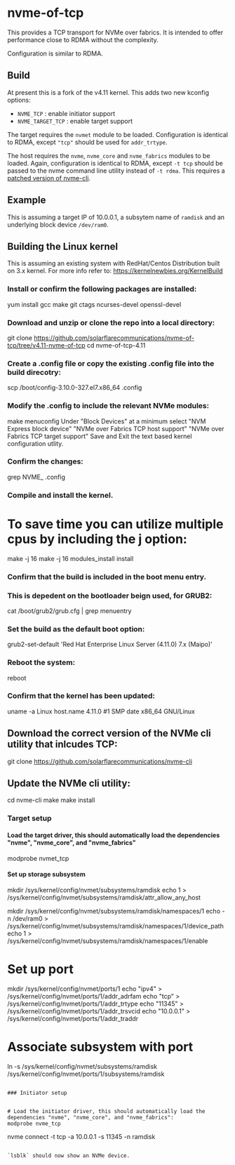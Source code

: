 # nvme-of-tcp

This provides a TCP transport for NVMe over fabrics. It is intended to offer performance close to RDMA without the complexity.

Configuration is similar to RDMA.

## Build

At present this is a fork of the v4.11 kernel. This adds two new kconfig options:

- `NVME_TCP` : enable initiator support
- `NVME_TARGET_TCP` : enable target support

The target requires the `nvmet` module to be loaded. Configuration is identical to RDMA, except `"tcp"` should be used for `addr_trtype`.

The host requires the `nvme`, `nvme_core` and `nvme_fabrics` modules to be loaded. Again, configuration is identical to RDMA, except `-t tcp` should be passed to the nvme command line utility instead of `-t rdma`. This requires a [patched version of nvme-cli](https://github.com/solarflarecommunications/nvme-cli/).

## Example

This is assuming a target IP of 10.0.0.1, a subsytem name of `ramdisk` and an underlying block device `/dev/ram0`.

## Building the Linux kernel

This is assuming an existing system with RedHat/Centos Distribution built on 3.x kernel. For more info refer to: https://kernelnewbies.org/KernelBuild

### Install or confirm the following packages are installed:
yum install gcc make git ctags ncurses-devel openssl-devel

### Download and unzip or clone the repo into a local directory:
git clone https://github.com/solarflarecommunications/nvme-of-tcp/tree/v4.11-nvme-of-tcp
cd nvme-of-tcp-4.11

### Create a .config file or copy the existing .config file into the build direcotry:
scp /boot/config-3.10.0-327.el7.x86_64 .config

### Modify the .config to include the relevant NVMe modules:
make menuconfig
Under "Block Devices" at a minimum select 
"NVM Express block device"
"NVMe over Fabrics TCP host support"
"NVMe over Fabrics TCP target support"
Save and Exit the text based kernel configuration utlity. 

### Confirm the changes:
grep NVME_ .config

### Compile and install the kernel. 
# To save time you can utilize multiple cpus by including the j option:
make -j 16
make -j 16 modules_install install 

### Confirm that the build is included in the boot menu entry.
### This is depedent on the bootloader beign used, for GRUB2:
cat /boot/grub2/grub.cfg | grep menuentry

### Set the build as the default boot option:
grub2-set-default 'Red Hat Enterprise Linux Server (4.11.0) 7.x (Maipo)’

### Reboot the system:
reboot

### Confirm that the kernel has been updated:
uname -a 
Linux host.name 4.11.0 #1 SMP date  x86_64 GNU/Linux

## Download the correct version of the NVMe cli utility that inlcudes TCP:
git clone https://github.com/solarflarecommunications/nvme-cli

## Update the NVMe cli utility:
cd nvme-cli
make
make install

### Target setup

#### Load the target driver, this should automatically load the dependencies "nvme", "nvme_core", and "nvme_fabrics"
modprobe nvmet_tcp

#### Set up storage subsystem
mkdir /sys/kernel/config/nvmet/subsystems/ramdisk
echo 1 > /sys/kernel/config/nvmet/subsystems/ramdisk/attr_allow_any_host

mkdir /sys/kernel/config/nvmet/subsystems/ramdisk/namespaces/1
echo -n /dev/ram0 > /sys/kernel/config/nvmet/subsystems/ramdisk/namespaces/1/device_path
echo 1 > /sys/kernel/config/nvmet/subsystems/ramdisk/namespaces/1/enable

# Set up port
mkdir /sys/kernel/config/nvmet/ports/1
echo "ipv4" > /sys/kernel/config/nvmet/ports/1/addr_adrfam
echo "tcp" > /sys/kernel/config/nvmet/ports/1/addr_trtype
echo "11345" > /sys/kernel/config/nvmet/ports/1/addr_trsvcid
echo "10.0.0.1" > /sys/kernel/config/nvmet/ports/1/addr_traddr

# Associate subsystem with port
ln -s /sys/kernel/config/nvmet/subsystems/ramdisk /sys/kernel/config/nvmet/ports/1/subsystems/ramdisk
```

### Initiator setup


# Load the initiator driver, this should automatically load the dependencies "nvme", "nvme_core", and "nvme_fabrics":
modprobe nvme_tcp

```
nvme connect -t tcp -a 10.0.0.1 -s 11345 -n ramdisk
```

`lsblk` should now show an NVMe device.

